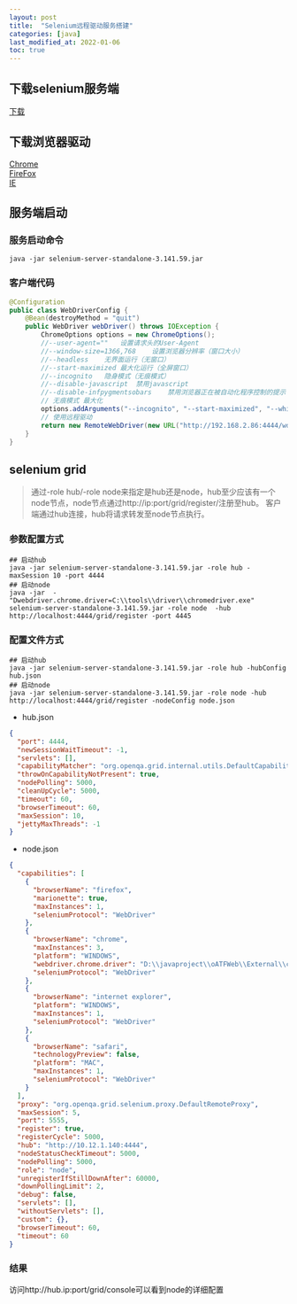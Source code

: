 ```yaml
---
layout: post
title:  "Selenium远程驱动服务搭建"
categories: [java]
last_modified_at: 2022-01-06
toc: true
---
```


## 下载selenium服务端
[下载](https://docs.seleniumhq.org/download/)

## 下载浏览器驱动
[Chrome](http://chromedriver.storage.googleapis.com/index.html)  
[FireFox](https://github.com/mozilla/geckodriver/releases/)  
[IE](http://selenium-release.storage.googleapis.com/index.html)  

## 服务端启动
### 服务启动命令  

```shell
java -jar selenium-server-standalone-3.141.59.jar
```

### 客户端代码  

```java
@Configuration
public class WebDriverConfig {
    @Bean(destroyMethod = "quit")
    public WebDriver webDriver() throws IOException {
        ChromeOptions options = new ChromeOptions();
        //--user-agent=""	设置请求头的User-Agent
        //--window-size=1366,768	设置浏览器分辨率（窗口大小）
        //--headless	无界面运行（无窗口）
        //--start-maximized	最大化运行（全屏窗口）
        //--incognito	隐身模式（无痕模式）
        //--disable-javascript	禁用javascript
        //--disable-infpygmentsobars	禁用浏览器正在被自动化程序控制的提示
        // 无痕模式 最大化
        options.addArguments("--incognito", "--start-maximized", "--whitelisted-ips=192.168.2.1");
        // 使用远程驱动
        return new RemoteWebDriver(new URL("http://192.168.2.86:4444/wd/hub"), options);
    }
}
```

## selenium grid
> 通过-role hub/-role node来指定是hub还是node，hub至少应该有一个node节点，node节点通过http://ip:port/grid/register/注册至hub。
> 客户端通过hub连接，hub将请求转发至node节点执行。

### 参数配置方式  

```shell
## 启动hub
java -jar selenium-server-standalone-3.141.59.jar -role hub -maxSession 10 -port 4444
## 启动node
java -jar  -"Dwebdriver.chrome.driver=C:\\tools\\driver\\chromedriver.exe" selenium-server-standalone-3.141.59.jar -role node  -hub http://localhost:4444/grid/register -port 4445
```

### 配置文件方式

```shell
## 启动hub
java -jar selenium-server-standalone-3.141.59.jar -role hub -hubConfig hub.json
## 启动node
java -jar selenium-server-standalone-3.141.59.jar -role node -hub http://localhost:4444/grid/register -nodeConfig node.json
```

- hub.json
```json
{
  "port": 4444,
  "newSessionWaitTimeout": -1,
  "servlets": [],
  "capabilityMatcher": "org.openqa.grid.internal.utils.DefaultCapabilityMatcher",
  "throwOnCapabilityNotPresent": true,
  "nodePolling": 5000,
  "cleanUpCycle": 5000,
  "timeout": 60,
  "browserTimeout": 60,
  "maxSession": 10,
  "jettyMaxThreads": -1
}
```

- node.json
```json
{
  "capabilities": [
	{
	  "browserName": "firefox",
	  "marionette": true,
	  "maxInstances": 1,
	  "seleniumProtocol": "WebDriver"
	},
	{
	  "browserName": "chrome",
	  "maxInstances": 3,
	  "platform": "WINDOWS",
	  "webdriver.chrome.driver": "D:\\javaproject\\oATFWeb\\External\\chromedriver2.4.1.exe",
	  "seleniumProtocol": "WebDriver"
	},
	{
	  "browserName": "internet explorer",
	  "platform": "WINDOWS",
	  "maxInstances": 1,
	  "seleniumProtocol": "WebDriver"
	},
	{
	  "browserName": "safari",
	  "technologyPreview": false,
	  "platform": "MAC",
	  "maxInstances": 1,
	  "seleniumProtocol": "WebDriver"
	}
  ],
  "proxy": "org.openqa.grid.selenium.proxy.DefaultRemoteProxy",
  "maxSession": 5,
  "port": 5555,
  "register": true,
  "registerCycle": 5000,
  "hub": "http://10.12.1.140:4444",
  "nodeStatusCheckTimeout": 5000,
  "nodePolling": 5000,
  "role": "node",
  "unregisterIfStillDownAfter": 60000,
  "downPollingLimit": 2,
  "debug": false,
  "servlets": [],
  "withoutServlets": [],
  "custom": {},
  "browserTimeout": 60,
  "timeout": 60
}
```

### 结果  
访问http://hub.ip:port/grid/console可以看到node的详细配置
